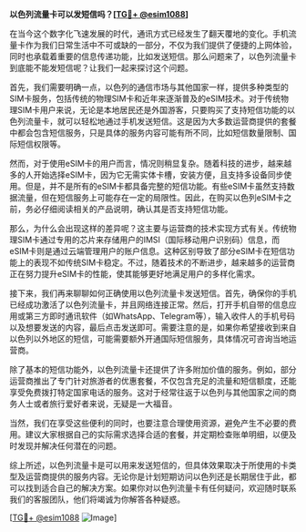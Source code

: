 **以色列流量卡可以发短信吗？[[TG💪+ @esim1088](https://t.me/s/esim1088)]**

在当今这个数字化飞速发展的时代，通讯方式已经发生了翻天覆地的变化。手机流量卡作为我们日常生活中不可或缺的一部分，不仅为我们提供了便捷的上网体验，同时也承载着重要的信息传递功能，比如发送短信。那么问题来了，以色列流量卡到底能不能发短信呢？让我们一起来探讨这个问题。

首先，我们需要明确一点，以色列的通信市场与其他国家一样，提供多种类型的SIM卡服务，包括传统的物理SIM卡和近年来逐渐普及的eSIM技术。对于传统物理SIM卡用户来说，无论是本地居民还是外国游客，只要购买了支持短信功能的以色列流量卡，就可以轻松地通过手机发送短信。这是因为大多数运营商提供的套餐中都会包含短信服务，只是具体的服务内容可能有所不同，比如短信数量限制、国际短信权限等。

然而，对于使用eSIM卡的用户而言，情况则稍显复杂。随着科技的进步，越来越多的人开始选择eSIM卡，因为它无需实体卡槽，安装方便，且支持多设备同步使用。但是，并不是所有的eSIM卡都具备完整的短信功能。有些eSIM卡虽然支持数据流量，但在短信服务上可能存在一定的局限性。因此，在购买以色列eSIM卡之前，务必仔细阅读相关的产品说明，确认其是否支持短信功能。

那么，为什么会出现这样的差异呢？这主要与运营商的技术实现方式有关。传统物理SIM卡通过专用的芯片来存储用户的IMSI（国际移动用户识别码）信息，而eSIM卡则是通过云端管理用户的账户信息。这种区别导致了部分eSIM卡在短信功能上的表现不如传统SIM卡稳定。不过，随着技术的不断进步，越来越多的运营商正在努力提升eSIM卡的性能，使其能够更好地满足用户的多样化需求。

接下来，我们再来聊聊如何正确使用以色列流量卡发送短信。首先，确保你的手机已经成功激活了以色列流量卡，并且网络连接正常。然后，打开手机自带的信息应用或第三方即时通讯软件（如WhatsApp、Telegram等），输入收件人的手机号码以及想要发送的内容，最后点击发送即可。需要注意的是，如果你希望接收到来自以色列以外地区的短信，可能需要额外开通国际短信服务，具体情况可咨询当地运营商。

除了基本的短信功能外，以色列流量卡还提供了许多附加价值的服务。例如，部分运营商推出了专门针对旅游者的优惠套餐，不仅包含充足的流量和短信额度，还能享受免费拨打特定国家电话的服务。这对于经常往返于以色列与其他国家之间的商务人士或者旅行爱好者来说，无疑是一大福音。

当然，我们在享受这些便利的同时，也要注意合理使用资源，避免产生不必要的费用。建议大家根据自己的实际需求选择合适的套餐，并定期检查账单明细，以便及时发现并解决任何潜在的问题。

综上所述，以色列流量卡是可以用来发送短信的，但具体效果取决于所使用的卡类型及运营商提供的服务内容。无论你是计划短期访问以色列还是长期居住于此，都可以找到适合自己的解决方案。如果你对以色列流量卡有任何疑问，欢迎随时联系我们的客服团队，他们将竭诚为你解答各种疑惑。

[[TG💪+ @esim1088](https://t.me/s/esim1088) ![Image](https://i.postimg.cc/4NQfJmqS/Snipaste-2025-05-13-00-14-12.png)]